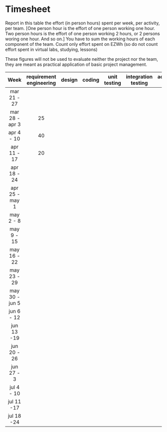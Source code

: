 # Timesheet

Report in this table the effort (in person hours) spent per week, per activity, per team. 
[One person hour is the effort of one person working one hour.
Two person hours is the effort of one person working 2 hours, or 2 persons woring one hour. And so on.]
You have to sum the working hours of each component of the team.
Count only effort spent on EZWh (so do not count effort spent in virtual labs, studying, lessons)

These figures will not be used to evaluate neither the project nor the team, they are meant as practical application of basic project management.

| Week           | requirement engineering | design | coding | unit testing | integration testing | acceptance testing | management | git maven |
|:--------------:|:-----------------------:|:------:|:------:|:------------:|:-------------------:|:------------------:|:----------:|:---------:|
| mar 21 - 27    |                         |        |        |              |                     |                    |            |           |
| mar 28 - apr 3 | 25                      |        |        |              |                     |                    |            | 1         |
| apr 4 - 10     | 40                      |        |        |              |                     |                    |            | 1         |
| apr 11 - 17    | 20                      |        |        |              |                     |                    |            | 1         |
| apr 18 - 24    |                         |        |        |              |                     |                    |            |           |
| apr 25 - may 1 |                         |        |        |              |                     |                    |            |           |
| may 2 - 8      |                         |        |        |              |                     |                    |            |           |
| may 9 - 15     |                         |        |        |              |                     |                    |            |           |
| may 16 - 22    |                         |        |        |              |                     |                    |            |           |
| may 23 - 29    |                         |        |        |              |                     |                    |            |           |
| may 30 - jun 5 |                         |        |        |              |                     |                    |            |           |
| jun 6 - 12     |                         |        |        |              |                     |                    |            |           |
| jun 13 -19     |                         |        |        |              |                     |                    |            |           |
| jun 20 - 26    |                         |        |        |              |                     |                    |            |           |
| jun 27 - 3     |                         |        |        |              |                     |                    |            |           |
| jul 4 - 10     |                         |        |        |              |                     |                    |            |           |
| jul 11 -17     |                         |        |        |              |                     |                    |            |           |
| jul 18 -24     |                         |        |        |              |                     |                    |            |           |
